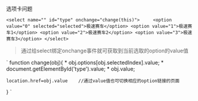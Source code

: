 选项卡问题
 
` <select name="" id="type" onchange="change(this)">    
    <option value="0" selected="selected">极速赛车</option>
    <option value="1">极速赛车1</option>
    <option value="2">极速赛车2</option>
    <option value="3">极速赛车3</option>
</select> `
> 通过给select绑定onchange事件就可获取到当前选取的option的value值

` function change(obj){
    * obj.options[obj.selectedIndex].value;
    * document.getElementById('type').value;
    * obj.value;   
    
    location.href=obj.value    //通过value值也可切换相应的option链接的页面
} `